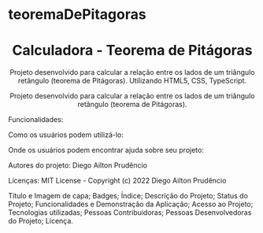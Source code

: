 # teoremaDePitagoras
<h1 align="center">Calculadora - Teorema de Pitágoras</h1>

<p align="center">Projeto desenvolvido para calcular a relação entre os lados de um triângulo retângulo (teorema de Pitágoras). Utilizando HTML5, CSS, TypeScript.</p>
<p align="center">Projeto desenvolvido para calcular a relação entre os lados de um triângulo retângulo (teorema de Pitágoras).</p>




Funcionalidades:

Como os usuários podem utilizá-lo:

Onde os usuários podem encontrar ajuda sobre seu projeto:

Autores do projeto: Diego Ailton Prudêncio

Licenças: MIT License - Copyright (c) 2022 Diego Ailton Prudêncio





Título e Imagem de capa; Badges; Índice; Descrição do Projeto; Status do Projeto; Funcionalidades e Demonstração da Aplicação; Acesso ao Projeto; Tecnologias utilizadas; Pessoas Contribuidoras; Pessoas Desenvolvedoras do Projeto; Licença.
